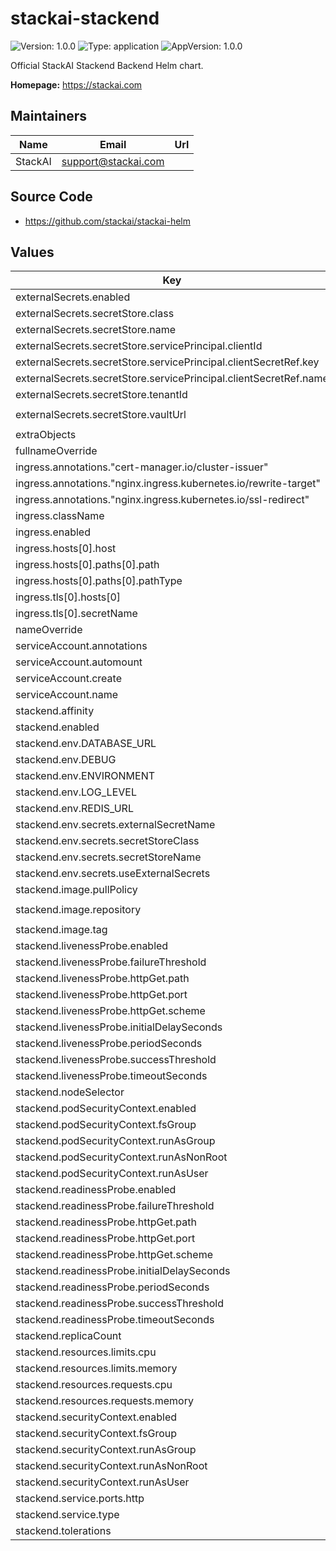 # stackai-stackend

![Version: 1.0.0](https://img.shields.io/badge/Version-1.0.0-informational?style=flat-square) ![Type: application](https://img.shields.io/badge/Type-application-informational?style=flat-square) ![AppVersion: 1.0.0](https://img.shields.io/badge/AppVersion-1.0.0-informational?style=flat-square)

Official StackAI Stackend Backend Helm chart.

**Homepage:** <https://stackai.com>

## Maintainers

| Name | Email | Url |
| ---- | ------ | --- |
| StackAI | <support@stackai.com> |  |

## Source Code

* <https://github.com/stackai/stackai-helm>

## Values

| Key | Type | Default | Description |
|-----|------|---------|-------------|
| externalSecrets.enabled | bool | `true` |  |
| externalSecrets.secretStore.class | string | `"azure-keyvault"` |  |
| externalSecrets.secretStore.name | string | `"azure-keyvault-store"` |  |
| externalSecrets.secretStore.servicePrincipal.clientId | string | `"your-client-id"` |  |
| externalSecrets.secretStore.servicePrincipal.clientSecretRef.key | string | `"client-secret"` |  |
| externalSecrets.secretStore.servicePrincipal.clientSecretRef.name | string | `"azure-keyvault-credentials"` |  |
| externalSecrets.secretStore.tenantId | string | `"your-tenant-id"` |  |
| externalSecrets.secretStore.vaultUrl | string | `"https://your-keyvault.vault.azure.net/"` |  |
| extraObjects | list | `[]` |  |
| fullnameOverride | string | `""` |  |
| ingress.annotations."cert-manager.io/cluster-issuer" | string | `"letsencrypt-prod"` |  |
| ingress.annotations."nginx.ingress.kubernetes.io/rewrite-target" | string | `"/"` |  |
| ingress.annotations."nginx.ingress.kubernetes.io/ssl-redirect" | string | `"false"` |  |
| ingress.className | string | `"nginx"` |  |
| ingress.enabled | bool | `true` |  |
| ingress.hosts[0].host | string | `"api.yourdomain.com"` |  |
| ingress.hosts[0].paths[0].path | string | `"/"` |  |
| ingress.hosts[0].paths[0].pathType | string | `"Prefix"` |  |
| ingress.tls[0].hosts[0] | string | `"api.yourdomain.com"` |  |
| ingress.tls[0].secretName | string | `"stackend-tls"` |  |
| nameOverride | string | `""` |  |
| serviceAccount.annotations | object | `{}` |  |
| serviceAccount.automount | bool | `true` |  |
| serviceAccount.create | bool | `true` |  |
| serviceAccount.name | string | `""` |  |
| stackend.affinity | object | `{}` |  |
| stackend.enabled | bool | `true` |  |
| stackend.env.DATABASE_URL | string | `""` |  |
| stackend.env.DEBUG | string | `"false"` |  |
| stackend.env.ENVIRONMENT | string | `"production"` |  |
| stackend.env.LOG_LEVEL | string | `"INFO"` |  |
| stackend.env.REDIS_URL | string | `""` |  |
| stackend.env.secrets.externalSecretName | string | `"stackend-secrets"` |  |
| stackend.env.secrets.secretStoreClass | string | `"azure-keyvault"` |  |
| stackend.env.secrets.secretStoreName | string | `"azure-keyvault-store"` |  |
| stackend.env.secrets.useExternalSecrets | bool | `true` |  |
| stackend.image.pullPolicy | string | `"IfNotPresent"` |  |
| stackend.image.repository | string | `"your-acr.azurecr.io/stackai/stackend"` |  |
| stackend.image.tag | string | `"latest"` |  |
| stackend.livenessProbe.enabled | bool | `true` |  |
| stackend.livenessProbe.failureThreshold | int | `3` |  |
| stackend.livenessProbe.httpGet.path | string | `"/health"` |  |
| stackend.livenessProbe.httpGet.port | string | `"http"` |  |
| stackend.livenessProbe.httpGet.scheme | string | `"HTTP"` |  |
| stackend.livenessProbe.initialDelaySeconds | int | `30` |  |
| stackend.livenessProbe.periodSeconds | int | `10` |  |
| stackend.livenessProbe.successThreshold | int | `1` |  |
| stackend.livenessProbe.timeoutSeconds | int | `5` |  |
| stackend.nodeSelector | object | `{}` |  |
| stackend.podSecurityContext.enabled | bool | `true` |  |
| stackend.podSecurityContext.fsGroup | int | `1000` |  |
| stackend.podSecurityContext.runAsGroup | int | `1000` |  |
| stackend.podSecurityContext.runAsNonRoot | bool | `true` |  |
| stackend.podSecurityContext.runAsUser | int | `1000` |  |
| stackend.readinessProbe.enabled | bool | `true` |  |
| stackend.readinessProbe.failureThreshold | int | `3` |  |
| stackend.readinessProbe.httpGet.path | string | `"/health"` |  |
| stackend.readinessProbe.httpGet.port | string | `"http"` |  |
| stackend.readinessProbe.httpGet.scheme | string | `"HTTP"` |  |
| stackend.readinessProbe.initialDelaySeconds | int | `5` |  |
| stackend.readinessProbe.periodSeconds | int | `5` |  |
| stackend.readinessProbe.successThreshold | int | `1` |  |
| stackend.readinessProbe.timeoutSeconds | int | `5` |  |
| stackend.replicaCount | int | `1` |  |
| stackend.resources.limits.cpu | string | `"500m"` |  |
| stackend.resources.limits.memory | string | `"512Mi"` |  |
| stackend.resources.requests.cpu | string | `"100m"` |  |
| stackend.resources.requests.memory | string | `"256Mi"` |  |
| stackend.securityContext.enabled | bool | `true` |  |
| stackend.securityContext.fsGroup | int | `1000` |  |
| stackend.securityContext.runAsGroup | int | `1000` |  |
| stackend.securityContext.runAsNonRoot | bool | `true` |  |
| stackend.securityContext.runAsUser | int | `1000` |  |
| stackend.service.ports.http | int | `8000` |  |
| stackend.service.type | string | `"ClusterIP"` |  |
| stackend.tolerations | list | `[]` |  |
